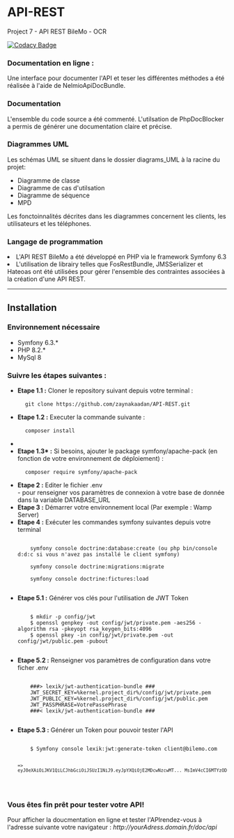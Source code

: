 # API-REST
Project 7 - API REST BileMo - OCR


[![Codacy Badge](https://app.codacy.com/project/badge/Grade/a85ccacff16b49a39f59f206f124a0cd)](https://app.codacy.com/gh/zaynakaadan/API-REST/dashboard?utm_source=gh&utm_medium=referral&utm_content=&utm_campaign=Badge_grade)
<h3>Documentation en ligne :</h3>
<p>Une interface pour documenter l'API et teser les différentes méthodes a été réalisée à l'aide de NelmioApiDocBundle.</p>

<h3>Documentation</h3>
<p>L'ensemble du code source a été commenté. L'utilsation de PhpDocBlocker a permis de générer une documentation claire et précise.</p>

<h3>Diagrammes UML</h3>
Les schémas UML se situent dans le dossier diagrams_UML à la racine du projet:
<ul>
  <li>Diagramme de classe</li>
  <li>Diagramme de cas d'utilsation</li>
  <li>Diagramme de séquence</li>
  <li>MPD</li>
</ul>  
Les fonctoinnalités décrites dans les diagrammes concernent les clients, les utilisateurs et les téléphones.

<h3>Langage de programmation</h3>

<ul>
</ul>
<li>L'API REST BileMo a été développé en PHP via le framework Symfony 6.3</li>
<li>L'utilisation de librairy telles que FosRestBundle, JMSSerializer et Hateoas ont été utilisées pour gérer l'ensemble des contraintes associées à la création d'une API REST.

<hr>
<h2>Installation</h2>
<h3>Environnement nécessaire</h3>
<ul>
  <li>Symfony 6.3.*</li>
  <li>PHP 8.2.*</li>
  <li>MySql 8</li>
</ul>
<h3>Suivre les étapes suivantes :</h3>
<ul>
  <li><b>Etape 1.1 :</b> Cloner le repository suivant depuis votre terminal :</li>
  <pre>
  <code>git clone https://github.com/zaynakaadan/API-REST.git</code></pre>     
  
   <li><b>Etape 1.2 :</b> Executer la commande suivante :</li>
  <pre>
  <code>composer install</code></pre>     
  <li>
    <li><b>Etape 1.3* :</b> Si besoins, ajouter le package symfony/apache-pack (en fonction de votre environnement de déploiement) :</li>
  <pre>
  <code>composer require symfony/apache-pack</code></pre>     
  <li><b>Etape 2 :</b> Editer le fichier .env </li>
    - pour renseigner vos paramètres de connexion à votre base de donnée dans la variable DATABASE_URL
  <li><b>Etape 3 :</b> Démarrer votre environnement local (Par exemple : Wamp Server)</li>
  <li><b>Etape 4 :</b> Exécuter les commandes symfony suivantes depuis votre terminal</li>
  <pre><code>
    symfony console doctrine:database:create (ou php bin/console d:d:c si vous n'avez pas installé le client symfony)<br/>
    symfony console doctrine:migrations:migrate<br/>
    symfony console doctrine:fictures:load  
  </code></pre>
  <li><b>Etape 5.1 :</b> Générer vos clés pour l'utilisation de JWT Token</li>
  <pre><code>
    $ mkdir -p config/jwt
    $ openssl genpkey -out config/jwt/private.pem -aes256 -algorithm rsa -pkeyopt rsa_keygen_bits:4096
    $ openssl pkey -in config/jwt/private.pem -out config/jwt/public.pem -pubout
  </code></pre>
  <li><b>Etape 5.2 :</b> Renseigner vos paramètres de configuration dans votre ficher .env</li>
  <pre><code>
    ###> lexik/jwt-authentication-bundle ###
    JWT_SECRET_KEY=%kernel.project_dir%/config/jwt/private.pem
    JWT_PUBLIC_KEY=%kernel.project_dir%/config/jwt/public.pem
    JWT_PASSPHRASE=VotrePassePhrase
    ###< lexik/jwt-authentication-bundle ###
  </code></pre>
  <li><b>Etape 5.3 :</b> Générer un Token pour pouvoir tester l'API </li>
  <pre><code>
    $ Symfony console lexik:jwt:generate-token client@bilemo.com
    
    => eyJ0eXAiOiJKV1QiLCJhbGciOiJSUzI1NiJ9.eyJpYXQiOjE2MDcwNzcwMT..._MsImV4cCI6MTYzODYx
  </code></pre>
</ul>
  
<h3>Vous êtes fin prêt pour tester votre API!</h3>
<p>Pour afficher la doucmentation en ligne et tester l'APIrendez-vous à l'adresse suivante votre navigateur : <em>http://yourAdress.domain.fr/doc/api</em></p>
